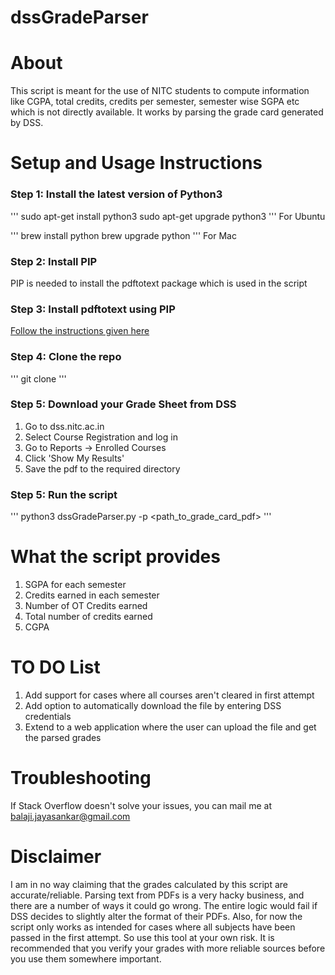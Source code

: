 # dssGradeParser

# About
This script is meant for the use of NITC students to compute information like CGPA, total credits, credits per semester, semester wise SGPA etc which is not directly available. It works by parsing the grade card generated by DSS. 

# Setup and Usage Instructions

### Step 1: Install the latest version of Python3

'''
sudo apt-get install python3
sudo apt-get upgrade python3
'''
For Ubuntu

'''
brew install python
brew upgrade python
'''
For Mac

### Step 2: Install PIP

PIP is needed to install the pdftotext package which is used in the script

### Step 3: Install pdftotext using PIP

[Follow the instructions given here](https://github.com/jalan/pdftotext)

### Step 4: Clone the repo

'''
git clone <clone url>
'''

### Step 5: Download your Grade Sheet from DSS

1. Go to dss.nitc.ac.in
2. Select Course Registration and log in
3. Go to Reports -> Enrolled Courses
4. Click 'Show My Results'
5. Save the pdf to the required directory

### Step 5: Run the script

'''
python3 dssGradeParser.py -p <path_to_grade_card_pdf>
'''

# What the script provides
1. SGPA for each semester
2. Credits earned in each semester
3. Number of OT Credits earned
4. Total number of credits earned
5. CGPA

# TO DO List

1. Add support for cases where all courses aren't cleared in first attempt
2. Add option to automatically download the file by entering DSS credentials
3. Extend to a web application where the user can upload the file and get the parsed grades

# Troubleshooting

If Stack Overflow doesn't solve your issues, you can mail me at balaji.jayasankar@gmail.com

# Disclaimer

I am in no way claiming that the grades calculated by this script are accurate/reliable. Parsing text from PDFs is a very hacky business, and there are a number of ways it could go wrong. The entire logic would fail if DSS decides to slightly alter the format of their PDFs. Also, for now the script only works as intended for cases where all subjects have been passed in the first attempt. So use this tool at your own risk. It is recommended that you verify your grades with more reliable sources before you use them somewhere important. 